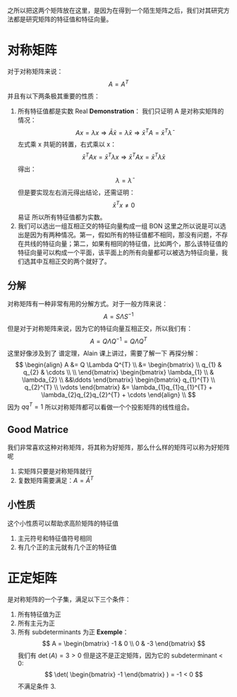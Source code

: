 之所以把这两个矩阵放在这里，是因为在得到一个陌生矩阵之后，我们对其研究方法都是研究矩阵的特征值和特征向量。
# 对称矩阵
对于对称矩阵来说：
$$
A = A^{T}
$$
并且有以下两条极其重要的性质：
1. 所有特征值都是实数 Real
**Demonstration**：
我们只证明 A 是对称实矩阵的情况：
$$
Ax = \lambda x \Rightarrow \bar{A} \bar{x} = \bar{\lambda} \bar{x} \Rightarrow  \bar{x}^{T}A = \bar{x}^{T} \bar{\lambda}
$$
左式乘 x 共轭的转置，右式乘以 x：
$$
\bar{x}^{T} Ax = \bar{x}^{T}\lambda x \Rightarrow \bar{x}^{T}A x = \bar{x}^{T}\bar{\lambda} x
$$
得出：
$$
\lambda = \bar{\lambda}
$$
但是要实现左右消元得出结论，还需证明：
$$
\bar{x}^{T}x \ne 0
$$
	易证
所以所有特征值都为实数。
2. 我们可以选出一组互相正交的特征向量构成一组 BON
	这里之所以说是可以选出是因为有两种情况。第一，假如所有的特征值都不相同，那没有问题，不存在共线的特征向量；第二，如果有相同的特征值，比如两个，那么该特征值的特征向量可以构成一个平面，该平面上的所有向量都可以被选为特征向量，我们选其中互相正交的两个就好了。
## 分解
对称矩阵有一种非常有用的分解方式。对于一般方阵来说：
$$
A = S \Lambda S^{-1}
$$
但是对于对称矩阵来说，因为它的特征向量互相正交，所以我们有：
$$
A = Q \Lambda Q^{-1} = Q \Lambda Q^{T}
$$
	这里好像涉及到了 谱定理，Alain 课上讲过，需要了解一下
再探分解：
$$
\begin{align}
A &= Q \Lambda Q^{T} \\
&=
\begin{bmatrix}
\\
q_{1} & q_{2} & \cdots \\
\\
\end{bmatrix}
\begin{bmatrix}
\lambda_{1} \\
& \lambda_{2} \\
&&\ddots
\end{bmatrix}
\begin{bmatrix}
q_{1}^{T} \\
q_{2}^{T} \\
\vdots
\end{bmatrix}
&= \lambda_{1}q_{1}q_{1}^{T} + \lambda_{2}q_{2}q_{2}^{T} + \cdots 
\end{align} \\
$$
因为 $qq^{T} = 1$ 所以对称矩阵都可以看做一个个投影矩阵的线性组合。
## Good Matrice
我们非常喜欢这种对称矩阵，将其称为好矩阵，那么什么样的矩阵可以称为好矩阵呢
1. 实矩阵只要是对称矩阵就行
2. 复数矩阵需要满足：$A = \bar{A}^{T}$
## 小性质
这个小性质可以帮助求高阶矩阵的特征值
1. 主元符号和特征值符号相同
2. 有几个正的主元就有几个正的特征值
# 正定矩阵
是对称矩阵的一个子集，满足以下三个条件：
1. 所有特征值为正
2. 所有主元为正
3. 所有 subdeterminants 为正
**Exemple**：
$$
A =
\begin{bmatrix}
-1 & 0 \\
0 & -3
\end{bmatrix}
$$
我们有 $\det(A) = 3 > 0$ 但是这不是正定矩阵，因为它的 subdeterminant < 0:
$$
\det(
\begin{bmatrix}
-1
\end{bmatrix}
) = -1 < 0
$$
不满足条件 3.